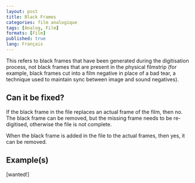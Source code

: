 ```yaml
---
layout: post
title: Black Frames
categories: film analogique
tags: [Analog, Film]
formats: [Film]
published: true
lang: Français
---
```


This refers to black frames that have been generated during the digitisation process, not black frames that are present in the physical filmstrip (for example, black frames cut into a film negative in place of a bad tear, a technique used to maintain sync between image and sound negatives).

## Can it be fixed?

If the black frame in the file replaces an actual frame of the film, then no. The black frame can be removed, but the missing frame needs to be re-digitised, otherwise the file is not complete.

When the black frame is added in the file to the actual frames, then yes, it can be removed.

## Example(s)

[wanted!]
